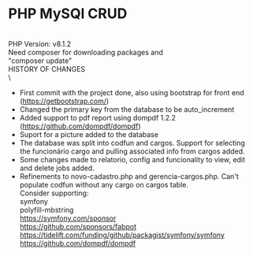 # PHP MySQl CRUD
\
PHP Version: v8.1.2 \
Need composer for downloading packages and \
"composer update"
\
HISTORY OF CHANGES\
\
- First commit with the project done, also using bootstrap for front end (https://getbootstrap.com/)
- Changed the primary key from the database to be auto_increment
- Added support to pdf report using dompdf 1.2.2 (https://github.com/dompdf/dompdf)
- Suport for a picture added to the database
- The database was split into codfun and cargos. Support for selecting the funcionário cargo and pulling associated info from cargos added.
- Some changes made to relatorio, config and funcionality to view, edit and delete jobs added.
- Refinements to novo-cadastro.php and gerencia-cargos.php. Can't populate codfun without any cargo on cargos table.
\
Consider supporting: \
symfony \
  polyfill-mbstring \
    https://symfony.com/sponsor \
    https://github.com/sponsors/fabpot \
    https://tidelift.com/funding/github/packagist/symfony/symfony \
    https://github.com/dompdf/dompdf

